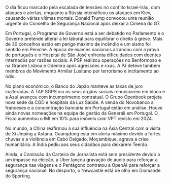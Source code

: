 O dia ficou marcado pela escalada de tensões no conflito Israel-Irão, com ataques e alertas, enquanto a Rússia intensificou os ataques em Kiev, causando várias vítimas mortais. Donald Trump convocou uma reunião urgente do Conselho de Segurança Nacional após deixar a Cimeira do G7.

Em Portugal, o Programa de Governo está a ser debatido no Parlamento e o Governo pretende alterar a lei laboral para equilibrar o direito à greve. Mais de 30 concelhos estão em perigo máximo de incêndio e um sismo foi sentido em Peniche. A época de exames nacionais arrancou com a prova de português e o Hospital de São José enfrenta dificuldades com doentes internados por razões sociais. A PSP realizou operações no Benformoso e na Grande Lisboa e Odemira após agressões e rixas. A PJ deteve também membros do Movimento Armilar Lusitano por terrorismo e incitamento ao ódio.

No plano económico, o Banco do Japão manteve as taxas de juro inalteradas. A TAP SGPS viu os seus órgãos sociais renunciarem em bloco e a Azul avançou com incumprimento contratual. O Grupo Openbook projeta nova sede da CGD e hospitais da Luz Saúde. A venda do Novobanco a franceses e a concentração bancária em Portugal estão em análise. Houve ainda novas nomeações na equipa de gestão da Generali em Portugal. O Fisco aumentou o IMI em 10% para imóveis com VPT revisto em 2024.

No mundo, a China reafirmou a sua influência na Ásia Central com a visita de Xi Jinping a Astana. Guangdong está em alerta máximo devido a fortes chuvas e a violência em Cabo Delgado, Moçambique, agrava a crise humanitária. A Índia pediu aos seus cidadãos para deixarem Teerão.

Ainda, a Comissão da Carteira de Jornalista está sem presidente devido a um impasse na eleição, a Uber lançou gravação de áudio para reforçar a segurança nas viagens e o Pentágono contratou a OpenAI para reforçar a segurança nacional. No desporto, o Newcastle está de olho em Diomande do Sporting.